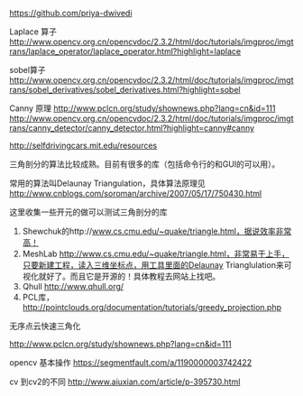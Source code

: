 
https://github.com/priya-dwivedi


Laplace 算子
http://www.opencv.org.cn/opencvdoc/2.3.2/html/doc/tutorials/imgproc/imgtrans/laplace_operator/laplace_operator.html?highlight=laplace


sobel算子
http://www.opencv.org.cn/opencvdoc/2.3.2/html/doc/tutorials/imgproc/imgtrans/sobel_derivatives/sobel_derivatives.html?highlight=sobel

Canny
原理 http://www.pclcn.org/study/shownews.php?lang=cn&id=111
http://www.opencv.org.cn/opencvdoc/2.3.2/html/doc/tutorials/imgproc/imgtrans/canny_detector/canny_detector.html?highlight=canny#canny

http://selfdrivingcars.mit.edu/resources


三角剖分的算法比较成熟。目前有很多的库（包括命令行的和GUI的可以用）。

常用的算法叫Delaunay Triangulation，具体算法原理见 http://www.cnblogs.com/soroman/archive/2007/05/17/750430.html

这里收集一些开元的做可以测试三角剖分的库
1. Shewchuk的http://www.cs.cmu.edu/~quake/triangle.html，据说效率非常高！
2. MeshLab http://www.cs.cmu.edu/~quake/triangle.html，非常易于上手，只要新建工程，读入三维坐标点，用工具里面的Delaunay Trianglulation来可视化就好了。而且它是开源的！具体教程去网站上找吧。
3. Qhull http://www.qhull.org/
4. PCL库，http://pointclouds.org/documentation/tutorials/greedy_projection.php

无序点云快速三角化

http://www.pclcn.org/study/shownews.php?lang=cn&id=111


opencv 基本操作 https://segmentfault.com/a/1190000003742422

cv 到cv2的不同 http://www.aiuxian.com/article/p-395730.html